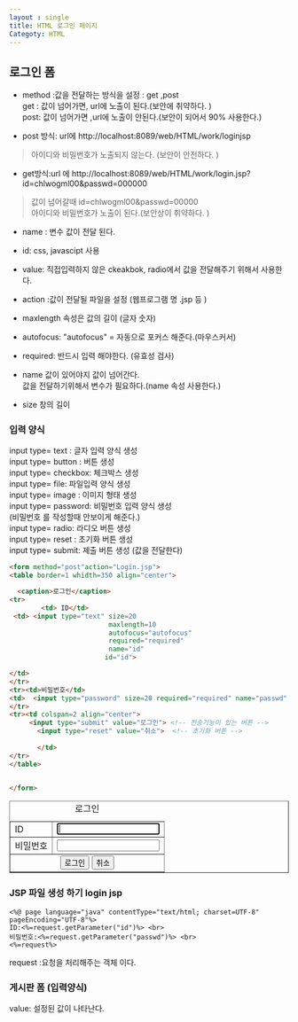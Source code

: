 ```yaml
---
layout : single
title: HTML 로그인 페이지
Categoty: HTML
---
```

## 로그인 폼

* method :값을 전달하는 방식을 설정 : get ,post   
get : 값이 넘어가면, url에 노출이 된다.(보안에 취약하다. )  
post: 값이 넘어가면 ,url에 노출이 안된다.(보안이 되어서 90% 사용한다.)

* post 방식: url에 http://localhost:8089/web/HTML/work/loginjsp 
> 아이디와 비밀번호가 노출되지 않는다. (보안이 안전하다. )  

* get방식:url 에 http://localhost:8089/web/HTML/work/login.jsp?id=chlwogml00&passwd=000000  
> 값이 넘어갈때 id=chlwogml00&passwd=00000    
아이디와 비밀번호가 노출이 된다.(보안상이 취약하다. ) 
* name : 변수 값이 전달 된다.
* id: css, javascipt 사용
* value: 직접입력하지 않은 ckeakbok, radio에서 값을 전달해주기 위해서 사용한다. 

* action :값이 전달될 파일을 설정 
(웹프로그램 명 .jsp 등 )
* maxlength 속성은 값의 길이 (글자 숫자)
* autofocus: "autofocus" = 자동으로 포커스 해준다.(마우스커서) 
* required: 반드시 입력 해야한다. (유효성 검사)
* name 값이 있어야지 값이 넘어간다.  
  값을 전달하기위해서 변수가 필요하다.(name 속성 사용한다.)  
* size 창의 길이

### 입력 양식  
input type= text : 글자 입력 양식 생성  
input type= button : 버튼 생성  
input type= checkbox: 체크박스 생성  
input type= file: 파일입력 양식 생성  
input type= image : 이미지 형태 생성    
input type= password: 비밀번호 입력 양식 생성    
(비밀번호 를 작성할때  안보이게 해준다.)     
input type= radio: 라디오 버튼 생성    
input type= reset : 초기화 버튼 생성     
input type= submit: 제출 버튼 생성 (값을 전달한다)    


`````html
<form method="post"action="Login.jsp">
<table border=1 whidth=350 align="center">

  <caption>로그인</caption>
<tr>
        <td> ID</td>
 <td> <input type="text" size=20
                         maxlength=10            
                         autofocus="autofocus"
                         required="required"
                         name="id"
                        id="id">    

</td>
</tr>
<tr><td>비밀번호</td>
<td>  <input type="password" size=20 required="required" name="passwd" id="passwd"></td>
</tr> 
<tr><td colspan=2 align="center"> 
     <input type="submit" value="로그인"> <!-- 전송기능이 있는 버튼 -->
       <input type="reset" value="취소">  <!-- 초기화 버튼 -->
        
       </td>
</tr>
</table>


</form>
``````````

<form method="post"action="Login.jsp">
<table border=1 whidth=350 align="center">

  <caption>로그인</caption>
<tr>
        <td> ID</td>
 <td> <input type="text" size=20
                         maxlength=10            
                         autofocus="autofocus"
                         required="required"
                         name="id"
                         id="id"              >    
                          
</td>
</tr>
<tr><td>비밀번호</td>
<td>  <input type="password" size=20  required="required" name="passwd" id="passwd"></td>
</tr> 
<tr><td colspan=2 align="center"> 
     <input type="submit" value="로그인"> <!-- 전송기능이 있는 버튼 -->
       <input type="reset" value="취소">  <!-- 초기화 버튼 -->
        
</td>
</tr>
</table>
</form>

### JSP 파일 생성 하기 login jsp   
```
<%@ page language="java" contentType="text/html; charset=UTF-8"
pageEncoding="UTF-8"%>
ID:<%=request.getParameter("id")%> <br>
비밀번호:<%=request.getParameter("passwd")%> <br>
<%=request%>
`````
request :요청을 처리해주는 객체 이다.

### 게시판 폼 (입력양식)
 value: 설정된 값이 나타난다. 

